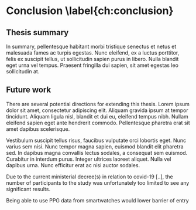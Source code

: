 
# Conclusion \label{ch:conclusion}

<!-- 
A chapter that concludes the thesis by summarising the learning points
and outlining future areas for research
-->

## Thesis summary

In summary, pellentesque habitant morbi tristique senectus et netus et malesuada fames ac turpis egestas. Nunc eleifend, ex a luctus porttitor, felis ex suscipit tellus, ut sollicitudin sapien purus in libero. Nulla blandit eget urna vel tempus. Praesent fringilla dui sapien, sit amet egestas leo sollicitudin at.

## Future work

There are several potential directions for extending this thesis. Lorem ipsum dolor sit amet, consectetur adipiscing elit. Aliquam gravida ipsum at tempor tincidunt. Aliquam ligula nisl, blandit et dui eu, eleifend tempus nibh. Nullam eleifend sapien eget ante hendrerit commodo. Pellentesque pharetra erat sit amet dapibus scelerisque.

Vestibulum suscipit tellus risus, faucibus vulputate orci lobortis eget. Nunc varius sem nisi. Nunc tempor magna sapien, euismod blandit elit pharetra sed. In dapibus magna convallis lectus sodales, a consequat sem euismod. Curabitur in interdum purus. Integer ultrices laoreet aliquet. Nulla vel dapibus urna. Nunc efficitur erat ac nisi auctor sodales.





Due to the current ministerial decree(s) in relation to covid-19 [..], the number of participants to the study was unfortunately too limited to see any significant results.



Being able to use PPG data from smartwatches would lower barrier of entry